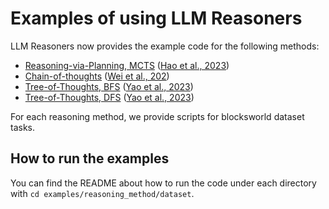 # Examples of using LLM Reasoners
LLM Reasoners now provides the example code for the following methods:
  - [Reasoning-via-Planning, MCTS](RAP) ([Hao et al., 2023](https://arxiv.org/abs/2305.14992))
  - [Chain-of-thoughts](CoT) ([Wei et al., 202](https://arxiv.org/abs/2201.11903))
  - [Tree-of-Thoughts, BFS](ToT) ([Yao et al., 2023](https://arxiv.org/abs/2305.10601))
  - [Tree-of-Thoughts, DFS](ToT) ([Yao et al., 2023](https://arxiv.org/abs/2305.10601))

For each reasoning method, we provide scripts for blocksworld dataset tasks.

## How to run the examples
You can find the README about how to run the code under each directory with `cd examples/reasoning_method/dataset`.
